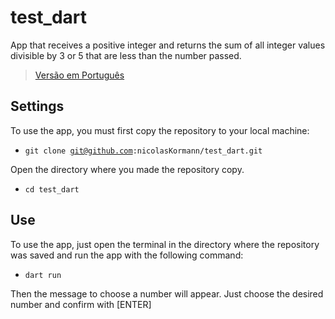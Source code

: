 # test_dart

App that receives a positive integer and returns the sum of all integer values divisible by 3 or 5 that are less than the number passed.

> [Versão em Português](README_ptbr.md)

## Settings
To use the app, you must first copy the repository to your local machine:
  - <code>git clone git@github.com:nicolasKormann/test_dart.git</code>

Open the directory where you made the repository copy.
  - <code>cd test_dart</code>

## Use
To use the app, just open the terminal in the directory where the repository was saved and run the app with the following command:
  - <code>dart run</code>
<p>Then the message to choose a number will appear. Just choose the desired number and confirm with [ENTER]</p>
  
